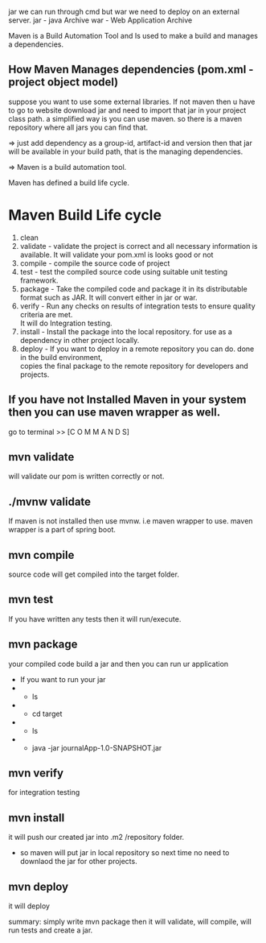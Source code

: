 jar we can run through cmd but war we need to deploy on an external server.
jar - java Archive
war - Web Application Archive

Maven is a Build Automation Tool and Is used to make a build and manages a dependencies.

How Maven Manages dependencies (pom.xml - project object model)
---------------------------------------------------------------

suppose you want to use some external libraries. If not maven then u have to go to website download jar and need to 
import that jar in your project class path. a simplified way is you can use maven. 
so there is a maven repository where all jars you can find that.

=> just add dependency as a group-id, artifact-id and version then that jar will be available in your build path,
that is the managing dependencies.

=> Maven is a build automation tool. 

Maven has defined a build life cycle. 

Maven Build Life cycle
================
1. clean 
2. validate - validate the project is correct and all necessary information is available. 
              It will validate your pom.xml is looks good or not
3. compile -  compile the source code of project
4. test -    test the compiled source code using suitable unit testing framework.
5. package - Take the compiled code and package it in its distributable format such as JAR.
             It will convert either in jar or war.
6. verify -  Run any checks on results of integration tests to ensure quality criteria are met.             
             It will do Integration testing. 
7. install - Install the package into the local repository. for use as a dependency in other project locally.
8. deploy -  If you want to deploy in a remote repository you can do. done in the build environment,            
             copies the final package to the remote repository for developers and projects.


If you have not Installed Maven in your system then you can use maven wrapper as well.
--------------------------------------------------------------------------------------

go to terminal >>  [C O M M A N D S]

mvn validate
------------    
will validate our pom is written correctly or not. 

./mvnw validate
---------------    
If maven is not installed then use mvnw. i.e maven wrapper to use. maven wrapper is a part of spring boot.

mvn compile
-----------    
source code will get compiled into the target folder.

mvn test
--------
If you have written any tests then it will run/execute.

mvn package
-----------    
your compiled code build a jar and then you can run ur application  
- If you want to run your jar  
- - ls  
- - cd target  
- - ls  
- - java -jar journalApp-1.0-SNAPSHOT.jar

mvn verify
----------    
for integration testing

mvn install
-----------    
it will push our created jar into .m2 /repository folder.    
- so maven will put jar in local repository so next time no need to downlaod the jar for other projects.

mvn deploy
----------    
it will deploy

summary: simply write mvn package then it will validate, will compile, will run tests and create a jar.    
 
 